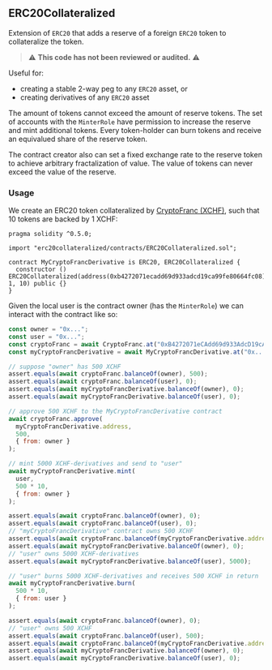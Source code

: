 ## ERC20Collateralized

Extension of `ERC20` that adds a reserve of a foreign `ERC20`
token to collateralize the token. 

> :warning: **This code has not been reviewed or audited.** :warning:

Useful for:
- creating a stable 2-way peg to any `ERC20` asset, or
- creating derivatives of any `ERC20` asset

The amount of tokens cannot exceed the amount of reserve tokens.
The set of accounts with the `MinterRole` have permission to 
increase the reserve and mint additional tokens. Every token-holder 
can burn tokens and receive an equivalued share of the reserve token.

The contract creator also can set a fixed exchange rate to the
reserve token to achieve arbitrary fractalization of value.
The value of tokens can never exceed the value of the reserve.

### Usage

We create an ERC20 token collateralized by 
[CryptoFranc (XCHF)](https://etherscan.io/token/0xb4272071ecadd69d933adcd19ca99fe80664fc08),
such that 10 tokens are backed by 1 XCHF:

```
pragma solidity ^0.5.0;

import "erc20collateralized/contracts/ERC20Collateralized.sol";

contract MyCryptoFrancDerivative is ERC20, ERC20Collateralized {
  constructor () ERC20Collateralized(address(0xb4272071ecadd69d933adcd19ca99fe80664fc08), 1, 10) public {}
}
```

Given the local user is the contract owner (has the `MinterRole`)
we can interact with the contract like so:

```js
const owner = "0x...";
const user = "0x...";
const cryptoFranc = await CryptoFranc.at("0xB4272071eCAdd69d933AdcD19cA99fe80664fc08");
const myCryptoFrancDerivative = await MyCryptoFrancDerivative.at("0x...");

// suppose "owner" has 500 XCHF
assert.equals(await cryptoFranc.balanceOf(owner), 500);
assert.equals(await cryptoFranc.balanceOf(user), 0);
assert.equals(await myCryptoFrancDerivative.balanceOf(owner), 0);
assert.equals(await myCryptoFrancDerivative.balanceOf(user), 0);

// approve 500 XCHF to the MyCryptoFrancDerivative contract
await cryptoFranc.approve(
  myCryptoFrancDerivative.address,
  500,
  { from: owner }
);

// mint 5000 XCHF-derivatives and send to "user"
await myCryptoFrancDerivative.mint(
  user, 
  500 * 10,
  { from: owner }
);

assert.equals(await cryptoFranc.balanceOf(owner), 0);
assert.equals(await cryptoFranc.balanceOf(user), 0);
// "myCryptoFrancDerivative" contract owns 500 XCHF
assert.equals(await cryptoFranc.balanceOf(myCryptoFrancDerivative.address), 500);
assert.equals(await myCryptoFrancDerivative.balanceOf(owner), 0);
// "user" owns 5000 XCHF-derivatives
assert.equals(await myCryptoFrancDerivative.balanceOf(user), 5000);

// "user" burns 5000 XCHF-derivatives and receives 500 XCHF in return
await myCryptoFrancDerivative.burn(
  500 * 10,
  { from: user }
);

assert.equals(await cryptoFranc.balanceOf(owner), 0);
// "user" owns 500 XCHF
assert.equals(await cryptoFranc.balanceOf(user), 500);
assert.equals(await cryptoFranc.balanceOf(myCryptoFrancDerivative.address), 0);
assert.equals(await myCryptoFrancDerivative.balanceOf(owner), 0);
assert.equals(await myCryptoFrancDerivative.balanceOf(user), 0);
```
